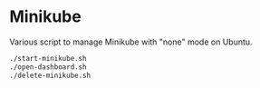 # Minikube

Various script to manage Minikube with "none" mode on Ubuntu.

```bash
./start-minikube.sh
./open-dashboard.sh
./delete-minikube.sh
```
